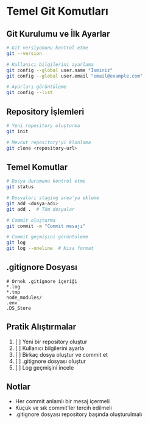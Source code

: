# Temel Git Komutları

## Git Kurulumu ve İlk Ayarlar

```bash
# Git versiyonunu kontrol etme
git --version

# Kullanıcı bilgilerini ayarlama
git config --global user.name "İsminiz"
git config --global user.email "email@example.com"

# Ayarları görüntüleme
git config --list
```

## Repository İşlemleri

```bash
# Yeni repository oluşturma
git init

# Mevcut repository'yi klonlama
git clone <repository-url>
```

## Temel Komutlar

```bash
# Dosya durumunu kontrol etme
git status

# Dosyaları staging area'ya ekleme
git add <dosya-adı>
git add .  # Tüm dosyalar

# Commit oluşturma
git commit -m "Commit mesajı"

# Commit geçmişini görüntüleme
git log
git log --oneline  # Kısa format
```

## .gitignore Dosyası

```gitignore
# Örnek .gitignore içeriği
*.log
*.tmp
node_modules/
.env
.DS_Store
```

## Pratik Alıştırmalar

1. [ ] Yeni bir repository oluştur
2. [ ] Kullanıcı bilgilerini ayarla
3. [ ] Birkaç dosya oluştur ve commit et
4. [ ] .gitignore dosyası oluştur
5. [ ] Log geçmişini incele

## Notlar

- Her commit anlamlı bir mesaj içermeli
- Küçük ve sık commit'ler tercih edilmeli
- .gitignore dosyası repository başında oluşturulmalı
